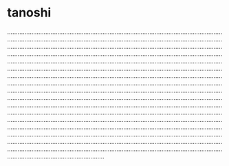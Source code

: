 # tanoshi
....................................................................................................................................................................................................................................................................................................................................................................................................................................................................................................................................................................................................................................................................................................................................................................................................................................................................................................................................................................................................................................................................................................................................................................................................................................................................................................................................................................................................................................................................................................................................................................................................................................................................................................................................................................................................................................................................................................................................................................................................................................................................................................................................................................................................................................................